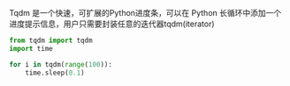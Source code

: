 Tqdm 是一个快速，可扩展的Python进度条，可以在 Python 长循环中添加一个进度提示信息，用户只需要封装任意的迭代器tqdm(iterator)

```python
from tqdm import tqdm
import time

for i in tqdm(range(100)):
	time.sleep(0.1)
```









